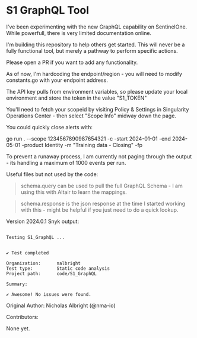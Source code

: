 # S1 GraphQL Tool

I've been experimenting with the new GraphQL capability on SentinelOne. While powerfull, there is very limited documentation online.

I'm building this repository to help others get started. This will never be a fully functional tool, but merely a pathway to perform specific actions.

Please open a PR if you want to add any functionality.

As of now, I'm hardcoding the endpoint/region - you will need to modify constants.go with your endpoint address.

The API key pulls from environment variables, so please update your local environment and store the token in the value "S1_TOKEN"


You'll need to fetch your scopeid by visiting Policy & Settings in Singularity Operations Center - then select "Scope Info" midway down the page.


You could quickly close alerts with:

go run . --scope 1234567890987654321 -c -start 2024-01-01 -end 2024-05-01 -product Identity -m "Training data - Closing" -fp

To prevent a runaway process, I am currently not paging through the output - its handling a maximum of 1000 events per run.


Useful files but not used by the code:


> schema.query can be used to pull the full GraphQL Schema - I am using this with Altair to learn the mappings.

> schema.response is the json response at the time I started working with this - might be helpful if you just need to do a quick lookup.

Version 2024.0.1 Snyk output:

```

Testing S1_GraphQL ...


✔ Test completed

Organization:      nalbright
Test type:         Static code analysis
Project path:      code/S1_GraphQL

Summary:

✔ Awesome! No issues were found.

```


Original Author: Nicholas Albright (@nma-io)


Contributors:

None yet.
